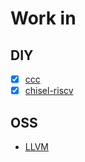 # Work in

## DIY

- [x] [ccc](https://github.com/diohabara/diohabara/blob/master/docs/ccc.md)
- [x] [chisel-riscv](https://github.com/diohabara/diohabara/blob/master/docs/chisel-riscv.md)

## OSS

- [LLVM](https://github.com/diohabara/diohabara/blob/master/docs/LLVM.md)
